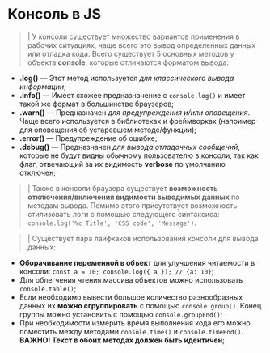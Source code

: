 # Консоль в JS

>| У консоли существует множество вариантов применения в рабочих ситуациях, чаще всего это вывод определенных данных или отладка кода. Всего существует 5 основных методов у объекта **console**, которые отличаются форматом вывода:
* **.log()** — Этот метод используется *для классического вывода информации*;
* **.info()** — Имеет схожее предназначение с `console.log()` и имеет такой же формат в большинстве браузеров;
* **.warn()** — Предназначен *для предупреждения и/или оповещения*. Чаще всего используется в библиотеках и фреймворках (например для оповещения об устаревшем методе/функции);
* **.error()** — Предупреждение об ошибке;
* **.debug()** — Предназначен *для вывода отладочных сообщений*, которые не будут видны обычному пользователю в консоли, так как флаг, отвечающий за их видимость **verbose** по умолчанию отключен;
>| Также в консоли браузера существует **возможность отключения/включения видимости выводимых данных** по методам вывода. Помимо этого присутствует возможность стилизовать логи с помощью следующего синтаксиса: `console.log('%c Title', 'CSS code', 'Message')`.
 
>| Существует пара лайфхаков использования консоли для вывода данных:
* **Оборачивание переменной в объект** для улучшения читаемости в консоли: `const a = 10; console.log({ a }); // {a: 10}`;
* Для облегчения чтения массива объектов можно использовать `console.table()`;
* Если необходимо вывести большое количество разнообразных данных их **можно сгруппировать** с помощью `console.group()`. Конец группы можно установить с помощью `console.groupEnd()`;
* При необходимости измерить время выполнения кода его можно поместить между методами `console.time()` и `console.timeEnd()`. **ВАЖНО! Текст в обоих методах должен быть идентичен**;
